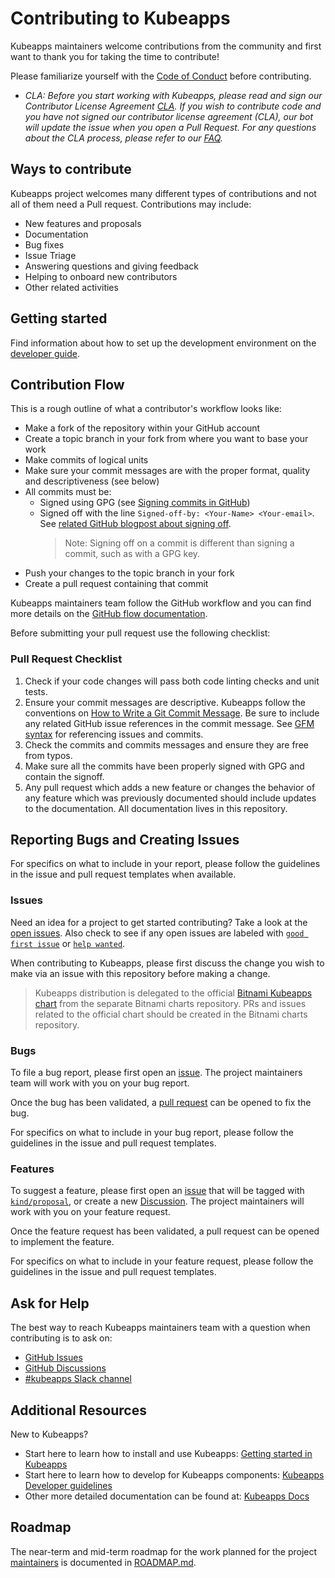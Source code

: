 # Contributing to Kubeapps

Kubeapps maintainers welcome contributions from the community and first want to thank you for taking the time to contribute!

Please familiarize yourself with the [Code of Conduct](https://github.com/vmware/.github/blob/main/CODE_OF_CONDUCT.md) before contributing.

- _CLA: Before you start working with Kubeapps, please read and sign our Contributor License Agreement [CLA](https://cla.vmware.com/cla/1/preview). If you wish to contribute code and you have not signed our contributor license agreement (CLA), our bot will update the issue when you open a Pull Request. For any questions about the CLA process, please refer to our [FAQ](https://cla.vmware.com/faq)._

## Ways to contribute

Kubeapps project welcomes many different types of contributions and not all of them need a Pull request. Contributions may include:

- New features and proposals
- Documentation
- Bug fixes
- Issue Triage
- Answering questions and giving feedback
- Helping to onboard new contributors
- Other related activities

## Getting started

Find information about how to set up the development environment on the [developer guide](./site/content/docs/latest/reference/developer/README.md).

## Contribution Flow

This is a rough outline of what a contributor's workflow looks like:

- Make a fork of the repository within your GitHub account
- Create a topic branch in your fork from where you want to base your work
- Make commits of logical units
- Make sure your commit messages are with the proper format, quality and descriptiveness (see below)
- All commits must be:
  - Signed using GPG (see [Signing commits in GitHub](https://docs.github.com/en/authentication/managing-commit-signature-verification/signing-commits))
  - Signed off with the line `Signed-off-by: <Your-Name> <Your-email>`. See [related GitHub blogpost about signing off](https://github.blog/changelog/2022-06-08-admins-can-require-sign-off-on-web-based-commits/).
    > Note: Signing off on a commit is different than signing a commit, such as with a GPG key.
- Push your changes to the topic branch in your fork
- Create a pull request containing that commit

Kubeapps maintainers team follow the GitHub workflow and you can find more details on the [GitHub flow documentation](https://docs.github.com/en/get-started/quickstart/github-flow).

Before submitting your pull request use the following checklist:

### Pull Request Checklist

1. Check if your code changes will pass both code linting checks and unit tests.
2. Ensure your commit messages are descriptive. Kubeapps follow the conventions on [How to Write a Git Commit Message](http://chris.beams.io/posts/git-commit/). Be sure to include any related GitHub issue references in the commit message. See [GFM syntax](https://guides.github.com/features/mastering-markdown/#GitHub-flavored-markdown) for referencing issues and commits.
3. Check the commits and commits messages and ensure they are free from typos.
4. Make sure all the commits have been properly signed with GPG and contain the signoff.
5. Any pull request which adds a new feature or changes the behavior of any feature which was previously documented should include updates to the documentation. All documentation lives in this repository.

## Reporting Bugs and Creating Issues

For specifics on what to include in your report, please follow the guidelines in the issue and pull request templates when available.

### Issues

Need an idea for a project to get started contributing? Take a look at the [open issues](https://github.com/vmware-tanzu/kubeapps/issues?q=is%3Aopen+is%3Aissue). Also check to see if any open issues are labeled with [`good first issue`](https://github.com/vmware-tanzu/kubeapps/labels/good%20first%20issue) or [`help wanted`](https://github.com/vmware-tanzu/kubeapps/labels/help%20wanted).

When contributing to Kubeapps, please first discuss the change you wish to make via an issue with this repository before making a change.

> Kubeapps distribution is delegated to the official [Bitnami Kubeapps chart](https://github.com/bitnami/charts/tree/main/bitnami/kubeapps) from the separate Bitnami charts repository. PRs and issues related to the official chart should be created in the Bitnami charts repository.

### Bugs

To file a bug report, please first open an [issue](https://github.com/vmware-tanzu/kubeapps/issues/new?assignees=&labels=kind%2Fbug&template=bug_report.md&title=). The project maintainers team will work with you on your bug report.

Once the bug has been validated, a [pull request](https://github.com/vmware-tanzu/kubeapps/compare) can be opened to fix the bug.

For specifics on what to include in your bug report, please follow the guidelines in the issue and pull request templates.

### Features

To suggest a feature, please first open an [issue](https://github.com/vmware-tanzu/kubeapps/issues/new?assignees=&labels=kind%2Ffeature&template=feature_request.md&title=) that will be tagged with [`kind/proposal`](https://github.com/vmware-tanzu/kubeapps/labels/kind%2Fproposal), or create a new [Discussion](https://github.com/vmware-tanzu/kubeapps/discussions/new). The project maintainers will work with you on your feature request.

Once the feature request has been validated, a pull request can be opened to implement the feature.

For specifics on what to include in your feature request, please follow the guidelines in the issue and pull request templates.

## Ask for Help

The best way to reach Kubeapps maintainers team with a question when contributing is to ask on:

- [GitHub Issues](https://github.com/vmware-tanzu/kubeapps/issues)
- [GitHub Discussions](https://github.com/vmware-tanzu/kubeapps/discussions)
- [#kubeapps Slack channel](https://kubernetes.slack.com/messages/kubeapps)

## Additional Resources

New to Kubeapps?

- Start here to learn how to install and use Kubeapps: [Getting started in Kubeapps](./site/content/docs/latest/tutorials/getting-started.md)
- Start here to learn how to develop for Kubeapps components: [Kubeapps Developer guidelines](./site/content/docs/latest/reference/developer/README.md)
- Other more detailed documentation can be found at: [Kubeapps Docs](./site/content/docs/latest/README.md)

## Roadmap

The near-term and mid-term roadmap for the work planned for the project [maintainers](./MAINTAINERS.md) is documented in [ROADMAP.md](./ROADMAP.md).
